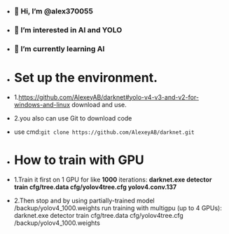 - ### 👋 Hi, I’m @alex370055
- ### 👀 I’m interested in AI and YOLO
- ### 🌱 I’m currently learning AI

- # Set up the environment.
- 1.https://github.com/AlexeyAB/darknet#yolo-v4-v3-and-v2-for-windows-and-linux download and use.
- 2.you also can use Git to download code
- use cmd:`git clone https://github.com/AlexeyAB/darknet.git`
- # How to train with GPU
- 1.Train it first on 1 GPU for like **1000** iterations: **darknet.exe detector train cfg/tree.data cfg/yolov4tree.cfg yolov4.conv.137**
- 2.Then stop and by using partially-trained model /backup/yolov4_1000.weights run training with multigpu (up to 4 GPUs): darknet.exe detector train cfg/tree.data cfg/yolov4tree.cfg /backup/yolov4_1000.weights
